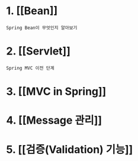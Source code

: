 # 1. [[Bean]]
	Spring Bean이 무엇인지 알아보기
# 2. [[Servlet]]
	Spring MVC 이전 단계 

# 3. [[MVC in Spring]]

# 4. [[Message 관리]]

# 5. [[검증(Validation) 기능]]